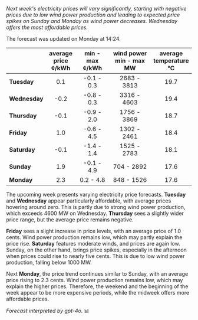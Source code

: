 *Next week's electricity prices will vary significantly, starting with negative prices due to low wind power production and leading to expected price spikes on Sunday and Monday as wind power decreases. Wednesday offers the most affordable prices.*

The forecast was updated on Monday at 14:24.

|              | average<br>price<br>¢/kWh | min - max<br>¢/kWh | wind power<br>min - max<br>MW | average<br>temperature<br>°C |
|:-------------|:----------------:|:----------------:|:-------------:|:-------------:|
| **Tuesday**  |       0.1        |     -0.1 - 0.3   |   2683 - 3813 |     19.7      |
| **Wednesday** |      -0.2       |     -0.8 - 0.3   |   3316 - 4603 |     19.4      |
| **Thursday**  |      -0.1       |     -0.9 - 2.0   |   1756 - 3869 |     18.7      |
| **Friday**|       1.0        |     -0.6 - 4.5   |   1302 - 2461 |     18.4      |
| **Saturday** |      -0.1       |     -1.4 - 1.4   |   1525 - 2783 |     18.1      |
| **Sunday**|       1.9        |     -0.1 - 4.9   |   704 - 2892  |     17.6      |
| **Monday**|       2.3        |     0.2 - 4.8    |   848 - 1526  |     17.6      |

The upcoming week presents varying electricity price forecasts. **Tuesday** and **Wednesday** appear particularly affordable, with average prices hovering around zero. This is partly due to strong wind power production, which exceeds 4600 MW on Wednesday. **Thursday** sees a slightly wider price range, but the average price remains negative.

**Friday** sees a slight increase in price levels, with an average price of 1.0 cents. Wind power production remains low, which may partly explain the price rise. **Saturday** features moderate winds, and prices are again low. Sunday, on the other hand, brings price spikes, especially in the afternoon when prices could rise to nearly five cents. This is due to low wind power production, falling below 1000 MW.

Next **Monday**, the price trend continues similar to Sunday, with an average price rising to 2.3 cents. Wind power production remains low, which may explain the higher prices. Therefore, the weekend and the beginning of the week appear to be more expensive periods, while the midweek offers more affordable prices.

*Forecast interpreted by gpt-4o.* 📊
